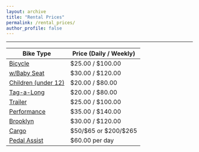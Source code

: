 ```yaml
---
layout: archive
title: "Rental Prices"
permalink: /rental_prices/
author_profile: false
---
```


<hr>

| Bike Type                | Price (Daily / Weekly)  |
| -------------            | ------------------ |
| [Bicycle](#)             | \$25.00 / \$100.00 |
| [w/Baby Seat](#)         | \$30.00 / \$120.00        |
| [Children (under 12)](#) | \$20.00 / \$80.00         |
| [Tag-a-Long](#)              | \$20.00 / \$80.00         |
| [Trailer](#)                 | \$25.00 / \$100.00        |
| [Performance](#)             | \$35.00 / \$140.00        |
| [Brooklyn](#)                | \$30.00 / \$120.00        |
| [Cargo](#)                   | \$50/$65 or \$200/\$265    |
| [Pedal Assist](#)            | \$60.00 per day          |

<br>

